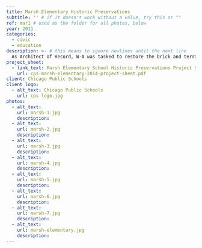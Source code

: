 ```yaml
---
title: Marsh Elementary Historic Preservations
subtitle: '' # if it doesn't work without a value, try this or ""
ref: mar1 # used as the folder for all photos, below
year: 2011
categories:
  - civic
  - education
description: >- # this means to ignore newlines until the next line
  As Architect of Record, W-A was tasked to restore the brick and terra cotta exterior of this century old building.  This Chicago Public School building was designed by architects Holabird & Root in 1925 and has accumulated the grime of standing for decades in the heart of the southeast side industrial neighborhood. The work included the replacement of deteriorated terra cotta and associated steel lintels; full grinding of face brick and tuckpointing with mortar specially formulated to match the properties of the original material. Sitework included landscape restoration, site lighting and parking lot upgrades.
project_sheet:
  - link_text: Marsh Elementary School Historic Preservations Project Sheet 
    url: cps-marsh-elementary-2014-project-sheet.pdf
client: Chicago Public Schools
client_logo:
  - alt_text: Chicago Public Schools
    url: cps-logo.jpg
photos:
  - alt_text:
    url: marsh-1.jpg
    description:
  - alt_text:
    url: marsh-2.jpg
    description:
  - alt_text:
    url: marsh-3.jpg
    description:
  - alt_text:
    url: marsh-4.jpg
    description:
  - alt_text:
    url: marsh-5.jpg
    description:
  - alt_text:
    url: marsh-6.jpg
    description:
  - alt_text:
    url: marsh-7.jpg
    description:
  - alt_text:
    url: marsh-elementary.jpg
    description:
---
```

